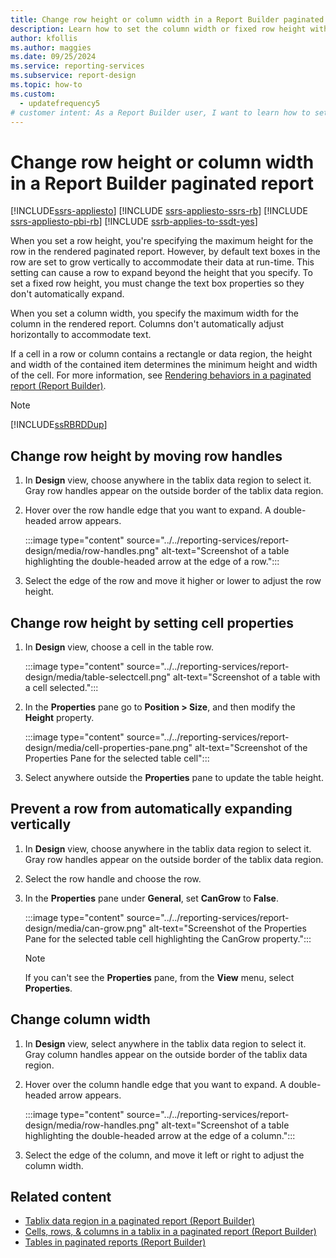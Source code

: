 ```yaml
---
title: Change row height or column width in a Report Builder paginated report
description: Learn how to set the column width or fixed row height with text box properties for rendered paginated reports in Report Builder.
author: kfollis
ms.author: maggies
ms.date: 09/25/2024
ms.service: reporting-services
ms.subservice: report-design
ms.topic: how-to
ms.custom:
  - updatefrequency5
# customer intent: As a Report Builder user, I want to learn how to set the column width or row height so that I can adjust my reports to visually fit my data.
---
```

# Change row height or column width in a Report Builder paginated report

[!INCLUDE[ssrs-appliesto](../../includes/ssrs-appliesto.md)] [!INCLUDE [ssrs-appliesto-ssrs-rb](../../includes/ssrs-appliesto-ssrs-rb.md)] [!INCLUDE [ssrs-appliesto-pbi-rb](../../includes/ssrs-appliesto-pbi-rb.md)] [!INCLUDE [ssrb-applies-to-ssdt-yes](../../includes/ssrb-applies-to-ssdt-yes.md)]

When you set a row height, you're specifying the maximum height for the row in the rendered paginated report. However, by default text boxes in the row are set to grow vertically to accommodate their data at run-time. This setting can cause a row to expand beyond the height that you specify. To set a fixed row height, you must change the text box properties so they don't automatically expand.  
  
When you set a column width, you specify the maximum width for the column in the rendered report. Columns don't automatically adjust horizontally to accommodate text.  
  
If a cell in a row or column contains a rectangle or data region, the height and width of the contained item determines the minimum height and width of the cell. For more information, see [Rendering behaviors in a paginated report (Report Builder)](../../reporting-services/report-design/rendering-behaviors-report-builder-and-ssrs.md).  
  
> [!NOTE]  
> [!INCLUDE[ssRBRDDup](../../includes/ssrbrddup-md.md)]  
  
## Change row height by moving row handles
  
1. In **Design** view, choose anywhere in the tablix data region to select it. Gray row handles appear on the outside border of the tablix data region.
  
1. Hover over the row handle edge that you want to expand. A double-headed arrow appears.

    :::image type="content" source="../../reporting-services/report-design/media/row-handles.png" alt-text="Screenshot of a table highlighting the double-headed arrow at the edge of a row.":::
  
1. Select the edge of the row and move it higher or lower to adjust the row height.  
  
## Change row height by setting cell properties  
  
1. In **Design** view, choose a cell in the table row.  

    :::image type="content" source="../../reporting-services/report-design/media/table-selectcell.png" alt-text="Screenshot of a table with a cell selected.":::
  
1. In the **Properties** pane go to **Position > Size**, and then modify the **Height** property.

     :::image type="content" source="../../reporting-services/report-design/media/cell-properties-pane.png" alt-text="Screenshot of the Properties Pane for the selected table cell":::

1. Select anywhere outside the **Properties** pane to update the table height.

## Prevent a row from automatically expanding vertically  
  
1. In **Design** view, choose anywhere in the tablix data region to select it. Gray row handles appear on the outside border of the tablix data region.  
  
1. Select the row handle and choose the row.  
  
1. In the **Properties** pane under **General**, set **CanGrow** to **False**.

    :::image type="content" source="../../reporting-services/report-design/media/can-grow.png" alt-text="Screenshot of the Properties Pane for the selected table cell highlighting the CanGrow property.":::
  
    > [!NOTE]  
    > If you can't see the **Properties** pane, from the **View** menu, select **Properties**.  
  
## Change column width  
  
1. In **Design** view, select anywhere in the tablix data region to select it. Gray column handles appear on the outside border of the tablix data region.  
  
1. Hover over the column handle edge that you want to expand. A double-headed arrow appears.

    :::image type="content" source="../../reporting-services/report-design/media/row-handles.png" alt-text="Screenshot of a table highlighting the double-headed arrow at the edge of a column.":::
  
1. Select the edge of the column, and move it left or right to adjust the column width.  
  
## Related content

- [Tablix data region in a paginated report (Report Builder)](tablix-data-region-report-builder-and-ssrs.md)
- [Cells, rows, & columns in a tablix in a paginated report (Report Builder)](tablix-data-region-cells-rows-and-columns-report-builder-and-ssrs.md)
- [Tables in paginated reports (Report Builder)](../../reporting-services/report-design/tables-report-builder-and-ssrs.md)
